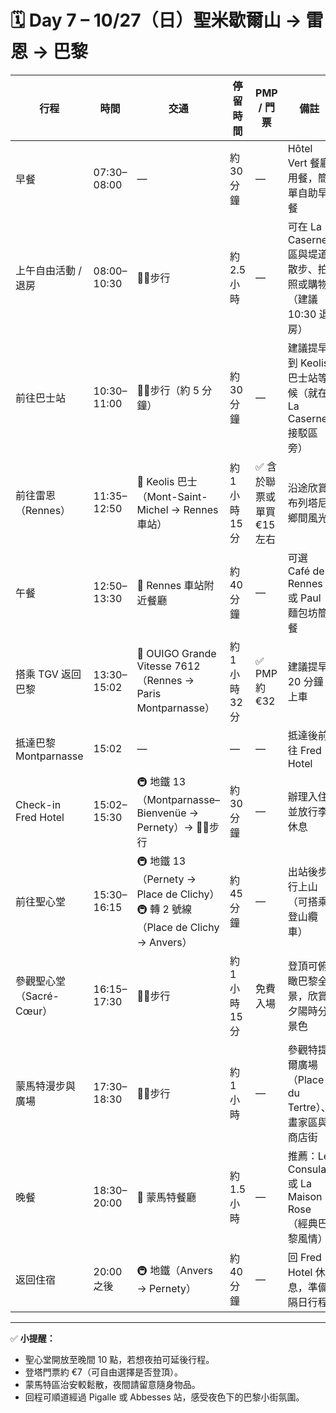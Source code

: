 # 🗓️ Day 7 – 10/27（日）聖米歇爾山 → 雷恩 → 巴黎

| 行程 | 時間 | 交通 | 停留時間 | PMP / 門票 | 備註 |
|------|------|------|-----------|-------------|------|
| 早餐 | 07:30–08:00 | — | 約 30 分鐘 | — | Hôtel Vert 餐廳用餐，簡單自助早餐 |
| 上午自由活動 / 退房 | 08:00–10:30 | 🚶‍♀️步行 | 約 2.5 小時 | — | 可在 La Caserne 區與堤道散步、拍照或購物（建議 10:30 退房） |
| 前往巴士站 | 10:30–11:00 | 🚶‍♀️步行（約 5 分鐘） | 約 30 分鐘 | — | 建議提早到 Keolis 巴士站等候（就在 La Caserne 接駁區旁） |
| 前往雷恩（Rennes） | 11:35–12:50 | 🚌 Keolis 巴士（Mont-Saint-Michel → Rennes 車站） | 約 1 小時 15 分 | ✅ 含於聯票或單買 €15 左右 | 沿途欣賞布列塔尼鄉間風光 |
| 午餐 | 12:50–13:30 | 🍴 Rennes 車站附近餐廳 | 約 40 分鐘 | — | 可選 Café de Rennes 或 Paul 麵包坊簡餐 |
| 搭乘 TGV 返回巴黎 | 13:30–15:02 | 🚆 OUIGO Grande Vitesse 7612 （Rennes → Paris Montparnasse） | 約 1 小時 32 分 | ✅ PMP 約 €32 | 建議提早 20 分鐘上車 |
| 抵達巴黎 Montparnasse | 15:02 | — | — | — | 抵達後前往 Fred Hotel |
| Check-in Fred Hotel | 15:02–15:30 | 🚇 地鐵 13（Montparnasse–Bienvenüe → Pernety）→ 🚶‍♀️步行 | 約 30 分鐘 | — | 辦理入住並放行李休息 |
| 前往聖心堂 | 15:30–16:15 | 🚇 地鐵 13（Pernety → Place de Clichy）<br>🚇 轉 2 號線（Place de Clichy → Anvers） | 約 45 分鐘 | — | 出站後步行上山（可搭乘登山纜車） |
| 參觀聖心堂（Sacré-Cœur） | 16:15–17:30 | 🚶‍♀️步行 | 約 1 小時 15 分 | 免費入場 | 登頂可俯瞰巴黎全景，欣賞夕陽時分景色 |
| 蒙馬特漫步與廣場 | 17:30–18:30 | 🚶‍♀️步行 | 約 1 小時 | — | 參觀特提爾廣場（Place du Tertre）、畫家區與商店街 |
| 晚餐 | 18:30–20:00 | 🍴 蒙馬特餐廳 | 約 1.5 小時 | — | 推薦：Le Consulat 或 La Maison Rose（經典巴黎風情） |
| 返回住宿 | 20:00 之後 | 🚇 地鐵（Anvers → Pernety） | 約 40 分鐘 | — | 回 Fred Hotel 休息，準備隔日行程 |

---

✅ **小提醒：**
- 聖心堂開放至晚間 10 點，若想夜拍可延後行程。  
- 登塔門票約 €7（可自由選擇是否登頂）。  
- 蒙馬特區治安較鬆散，夜間請留意隨身物品。  
- 回程可順道經過 Pigalle 或 Abbesses 站，感受夜色下的巴黎小街氛圍。  

